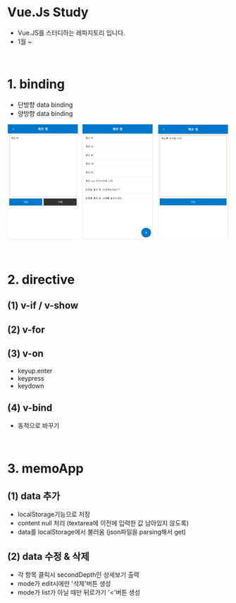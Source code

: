 # Vue.Js Study
* Vue.JS를 스터디하는 레파지토리 입니다.
* 1월 ~ 

<br>

# 1. binding
* 단방향 data binding
* 양방향 data binding
<p align="center">
<img src="./images/memoApp.png" width="600" >
</p>


<br>

# 2. directive
## (1) v-if / v-show
## (2) v-for
## (3) v-on
* keyup.enter
* keypress
* keydown
## (4) v-bind
* 동적으로 바꾸기

<br>

# 3. memoApp
## (1) data 추가
* localStorage기능으로 저장
* content null 처리 (textarea에 이전에 입력한 값 남아있지 않도록)
* data를 localStorage에서 불러옴 (json파일을 parsing해서 get)

## (2) data 수정 & 삭제
* 각 항목 클릭시 secondDepth인 상세보기 출력
* mode가 edit시에만 '삭제'버튼 생성
* mode가 list가 아닐 때만 뒤로가기 '<'버튼 생성
